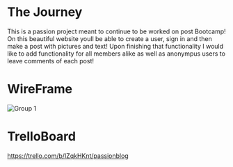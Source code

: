 # The Journey

This is a passion project meant to continue to be worked on post Bootcamp! On this beautiful website youll be able to create a user, sign in and then make a post with pictures and text! Upon finishing that functionality I would like to add functionality for all members alike as well as anonympus users to leave comments of each post!

# WireFrame

![Group 1](https://github.com/dreedup/PassionBlog/assets/127633342/d3ce1f34-7af8-41cc-9b6c-e2ca88de9fc0)

# TrelloBoard

https://trello.com/b/IZqkHKnt/passionblog
